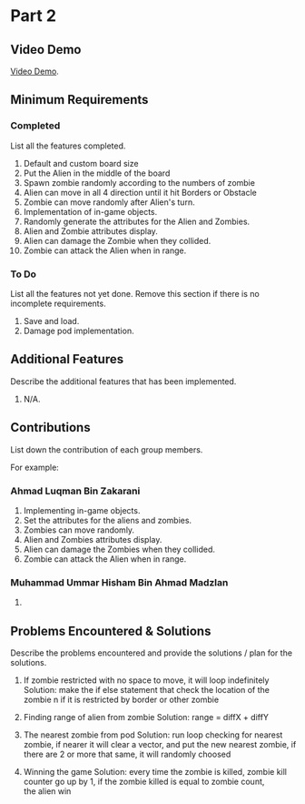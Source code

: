 # Part 2

## Video Demo

[Video Demo](https://youtube.com).

## Minimum Requirements

### Completed

List all the features completed.

1. Default and custom board size
2. Put the Alien in the middle of the board
3. Spawn zombie randomly according to the numbers of zombie
4. Alien can move in all 4 direction until it hit Borders or Obstacle
5. Zombie can move randomly after Alien's turn.
6. Implementation of in-game objects.
7. Randomly generate the attributes for the Alien and Zombies.
8. Alien and Zombie attributes display.
8. Alien can damage the Zombie when they collided.
9. Zombie can attack the Alien when in range.


### To Do

List all the features not yet done. Remove this section if there is no incomplete requirements.

1. Save and load.
2. Damage pod implementation.

## Additional Features

Describe the additional features that has been implemented.

1. N/A.

## Contributions

List down the contribution of each group members.

For example:

### Ahmad Luqman Bin Zakarani

1. Implementing in-game objects.
2. Set the attributes for the aliens and zombies.
3. Zombies can move randomly.
4. Alien and Zombies attributes display.
5. Alien can damage the Zombies when they collided.
6. Zombie can attack the Alien when in range.

### Muhammad Ummar Hisham Bin Ahmad Madzlan

1. 

## Problems Encountered & Solutions

Describe the problems encountered and provide the solutions / plan for the solutions.

1. If zombie restricted with no space to move, it will loop indefinitely
Solution: make the if else statement that check the location of the zombie n if it is restricted by border or other zombie

2. Finding range of alien from zombie
Solution: range = diffX + diffY

3. The nearest zombie from pod
Solution: run loop checking for nearest zombie, if nearer it will clear a vector, and put the new nearest zombie, if there are 2 or more that same, it will randomly choosed

3. Winning the game
Solution: every time the zombie is killed, zombie kill counter go up by 1, if the zombie killed is equal to zombie count, the alien win

